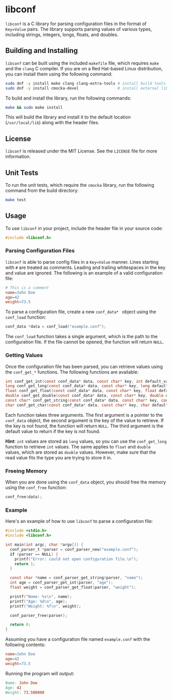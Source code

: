 # libconf

`libconf` is a C library for parsing configuration files in the format of `Key=Value` pairs. The library supports parsing values of various types, including strings, integers, longs, floats, and doubles.

## Building and Installing

`libconf` can be built using the included `makefile` file, which requires `make` and the `clang` C compiler. If you are on a Red Hat-based Linux distribution, you can install them using the following command:

```bash
sudo dnf -y install make clang clang-extra-tools # install build tools
sudo dnf -y install cmocka-devel                 # install external libraries
```

To build and install the library, run the following commands:

```bash
make && sudo make install 
```

This will build the library and install it to the default location (`/usr/local/lib`) along with the header files.

## License

`libconf` is released under the MIT License. See the `LICENSE` file for more information.

## Unit Tests

To run the unit tests, which require the `cmocka` library, run the following command from the build directory:

```bash
make test
```

## Usage

To use `libconf` in your project, include the header file in your source code:

```c
#include <libconf.h>
```

### Parsing Configuration Files

`libconf` is able to parse config files in a `Key=Value` manner. Lines starting with `#` are treated as comments. Leading and trailing 
whitespaces in the key and value are ignored. The following is an example of a valid configuration file:

```makefile
# This is a comment
name=John Doe
age=42
weight=73.5
```

To parse a configuration file, create a new `conf_data* ` object using the `conf_load` function:

```c
conf_data *data = conf_load("example.conf");
```

The `conf_load` function takes a single argument, which is the path to the configuration file. If the file cannot be opened, the function will return `NULL`.

### Getting Values

Once the configuration file has been parsed, you can retrieve values using the `conf_get_*` functions. The following functions are available:

```c
int conf_get_int(const conf_data* data, const char* key, int default_value)
long conf_get_long(const conf_data* data, const char* key, long default_value);
float conf_get_float(const conf_data* data, const char* key, float default_value);
double conf_get_double(const conf_data* data, const char* key, double default_value);
const char* conf_get_string(const conf_data* data, const char* key, const char* default_value);
char conf_get_char(const conf_data* data, const char* key, char default_value);
```

Each function takes three arguments. The first argument is a pointer to the `conf_data` object, the second argument is the key of the value to retrieve. If the key is not found, the function will return `NULL`. The third argument is the default value to return if the key is not found.

**Hint**: `int` values are stored as `long` values, so you can use the `conf_get_long` function to retrieve `int` values. The same applies to `float` and `double` values, which are stored as `double` values. However, make sure that the read value fits the type you are trying to store it in.

### Freeing Memory

When you are done using the `conf_data` object, you should free the memory using the `conf_free` function:

```c
conf_free(data);
```

### Example 

Here's an example of how to use `libconf` to parse a configuration file:

```c
#include <stdio.h>
#include <libconf.h>

int main(int argc, char *argv[]) {
  conf_parser_t *parser = conf_parser_new("example.conf");
  if (parser == NULL) {
    printf("Error: could not open configuration file.\n");
    return 1;
  }

  const char *name = conf_parser_get_string(parser, "name");
  int age = conf_parser_get_int(parser, "age");
  float weight = conf_parser_get_float(parser, "weight");

  printf("Name: %s\n", name);
  printf("Age: %d\n", age);
  printf("Weight: %f\n", weight);

  conf_parser_free(parser);

  return 0;
}
```

Assuming you have a configuration file named `example.conf` with the following contents:

```makefile
name=John Doe
age=42
weight=73.5
```

Running the program will output:

```makefile
Name: John Doe
Age: 42
Weight: 73.500000
```